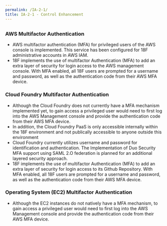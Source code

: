 ```yaml
---
permalink: /IA-2-1/
title: IA-2-1 - Control Enhancement
---
```

## 
### AWS Multifactor Authentication  
* AWS multifactor authentication (MFA) for privileged users of the AWS console is implemented. This service has been configured for 18F administrative accounts in AWS IAM.  
* 18F implements the use of multifactor Authentication (MFA) to add an extra layer of security for login access to the AWS management console. With MFA enabled, all 18F users are prompted for a username and password, as well as the authentication code from their AWS MFA device.  
  
### Cloud Foundry Multifactor Authentication  
* Although the Cloud Foundry does not currently have a MFA mechanism implemented yet, to gain access a privileged user would need to first log into the AWS Management console and provide the authentication code from their AWS MFA device.  
* In addition, the Cloud Foundry PaaS is only accessible internally within the 18F environment and  not publically accessible to anyone outside this environment  
* Cloud Foundry currently utilizes username and password for identification and authentication. The Implementation of Duo Security MFA support using SAML 2.O federation is planned for an additional layered security approach.  
* 18F implements the use of multifactor Authentication (MFA) to add an extra layer of security for login access to its Github Repository. With MFA enabled, all 18F users are prompted for a username and password, as well as the authentication code from their AWS MFA device.  
  
### Operating System (EC2) Multifactor Authentication  
* Although the EC2 instances do not natively have a MFA mechanism, to gain access a privileged user would need to first log into the AWS Management console and provide the authentication code from their AWS MFA device.  
  
